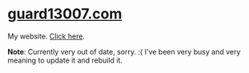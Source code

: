 # [guard13007.com](https://guard13007.com/)
My website. [Click here](https://guard13007.com/).

**Note**: Currently very out of date, sorry. :( I've been very busy and very meaning to update it and rebuild it.
